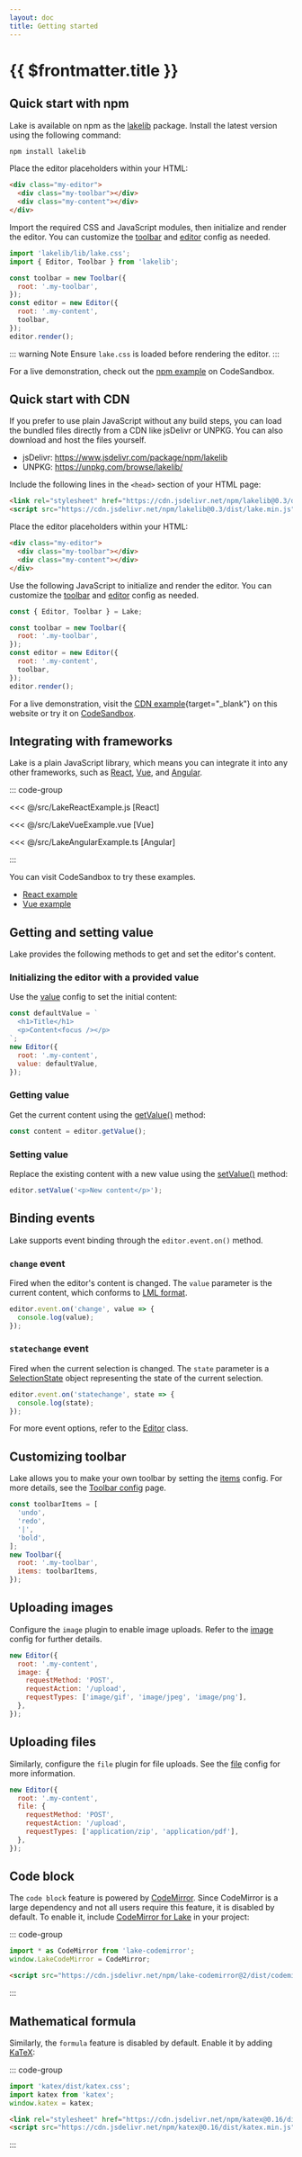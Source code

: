 ```yaml
---
layout: doc
title: Getting started
---
```


# {{ $frontmatter.title }}

## Quick start with npm

Lake is available on npm as the [lakelib](https://www.npmjs.com/package/lakelib) package. Install the latest version using the following command:

```bash
npm install lakelib
```

Place the editor placeholders within your HTML:

```html
<div class="my-editor">
  <div class="my-toolbar"></div>
  <div class="my-content"></div>
</div>
```

Import the required CSS and JavaScript modules, then initialize and render the editor. You can customize the [toolbar](/reference/toolbar-config.md) and [editor](/reference/) config as needed.

```js
import 'lakelib/lib/lake.css';
import { Editor, Toolbar } from 'lakelib';

const toolbar = new Toolbar({
  root: '.my-toolbar',
});
const editor = new Editor({
  root: '.my-content',
  toolbar,
});
editor.render();
```

::: warning Note
Ensure `lake.css` is loaded before rendering the editor.
:::

For a live demonstration, check out the [npm example](https://codesandbox.io/embed/hm39df?module=/src/index.js) on CodeSandbox.

## Quick start with CDN

If you prefer to use plain JavaScript without any build steps, you can load the bundled files directly from a CDN like jsDelivr or UNPKG. You can also download and host the files yourself.

* jsDelivr: https://www.jsdelivr.com/package/npm/lakelib
* UNPKG: https://unpkg.com/browse/lakelib/

Include the following lines in the `<head>` section of your HTML page:

```html
<link rel="stylesheet" href="https://cdn.jsdelivr.net/npm/lakelib@0.3/dist/lake.min.css" />
<script src="https://cdn.jsdelivr.net/npm/lakelib@0.3/dist/lake.min.js"></script>
```

Place the editor placeholders within your HTML:

```html
<div class="my-editor">
  <div class="my-toolbar"></div>
  <div class="my-content"></div>
</div>
```

Use the following JavaScript to initialize and render the editor. You can customize the [toolbar](/reference/toolbar-config.md) and [editor](/reference/) config as needed.

```js
const { Editor, Toolbar } = Lake;

const toolbar = new Toolbar({
  root: '.my-toolbar',
});
const editor = new Editor({
  root: '.my-content',
  toolbar,
});
editor.render();
```

For a live demonstration, visit the [CDN example](/assets/cdn){target="_blank"} on this website or try it on [CodeSandbox](https://codesandbox.io/embed/z9p964?module=/index.html).


## Integrating with frameworks

Lake is a plain JavaScript library, which means you can integrate it into any other frameworks, such as [React](https://react.dev/), [Vue](https://vuejs.org/), and [Angular](https://angular.dev/).

::: code-group

<<< @/src/LakeReactExample.js [React]

<<< @/src/LakeVueExample.vue [Vue]

<<< @/src/LakeAngularExample.ts [Angular]

:::

You can visit CodeSandbox to try these examples.

* [React example](https://codesandbox.io/embed/kvv8yq?module=/src/Lake.js)
* [Vue example](https://codesandbox.io/embed/ftljxh?module=/src/Lake.js)


## Getting and setting value

Lake provides the following methods to get and set the editor's content.

### Initializing the editor with a provided value

Use the [value](/reference/#value) config to set the initial content:

```js
const defaultValue = `
  <h1>Title</h1>
  <p>Content<focus /></p>
`;
new Editor({
  root: '.my-content',
  value: defaultValue,
});
```

### Getting value

Get the current content using the [getValue()](/reference/editor.md#getvalue) method:

```js
const content = editor.getValue();
```

### Setting value

Replace the existing content with a new value using the [setValue()](/reference/editor.md#setvalue) method:

```js
editor.setValue('<p>New content</p>');
```


## Binding events

Lake supports event binding through the `editor.event.on()` method.

### `change` event

Fired when the editor's content is changed. The `value` parameter is the current content, which conforms to [LML format](/guide/content-format.md).

```js
editor.event.on('change', value => {
  console.log(value);
});
```

### `statechange` event

Fired when the current selection is changed. The `state` parameter is a [SelectionState](/reference/types.md#selectionstate) object representing the state of the current selection.

```js
editor.event.on('statechange', state => {
  console.log(state);
});
```

For more event options, refer to the [Editor](/reference/editor#instance-events) class.


## Customizing toolbar

Lake allows you to make your own toolbar by setting the [items](/reference/toolbar-config#items) config. For more details, see the [Toolbar config](/reference/toolbar-config.md) page.

```js
const toolbarItems = [
  'undo',
  'redo',
  '|',
  'bold',
];
new Toolbar({
  root: '.my-toolbar',
  items: toolbarItems,
});
```


## Uploading images

Configure the `image` plugin to enable image uploads. Refer to the [image](/reference/index.md#image) config for further details.

```js
new Editor({
  root: '.my-content',
  image: {
    requestMethod: 'POST',
    requestAction: '/upload',
    requestTypes: ['image/gif', 'image/jpeg', 'image/png'],
  },
});
```


## Uploading files

Similarly, configure the `file` plugin for file uploads. See the [file](/reference/index.md#file) config for more information.

```js
new Editor({
  root: '.my-content',
  file: {
    requestMethod: 'POST',
    requestAction: '/upload',
    requestTypes: ['application/zip', 'application/pdf'],
  },
});
```


## Code block

The `code block` feature is powered by [CodeMirror](https://codemirror.net/). Since CodeMirror is a large dependency and not all users require this feature, it is disabled by default. To enable it, include [CodeMirror for Lake](https://www.npmjs.org/package/lake-codemirror) in your project:

::: code-group

```js [npm]
import * as CodeMirror from 'lake-codemirror';
window.LakeCodeMirror = CodeMirror;
```

```html [CDN]
<script src="https://cdn.jsdelivr.net/npm/lake-codemirror@2/dist/codemirror.min.js"></script>
```

:::


## Mathematical formula

Similarly, the `formula` feature is disabled by default. Enable it by adding [KaTeX](https://katex.org/):

::: code-group

```js [npm]
import 'katex/dist/katex.css';
import katex from 'katex';
window.katex = katex;
```

```html [CDN]
<link rel="stylesheet" href="https://cdn.jsdelivr.net/npm/katex@0.16/dist/katex.min.css" />
<script src="https://cdn.jsdelivr.net/npm/katex@0.16/dist/katex.min.js"></script>
```

:::

